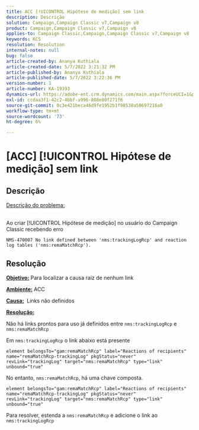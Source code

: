 ```yaml
---
title: ACC [!UICONTROL Hipótese de medição] sem link
description: Descrição
solution: Campaign,Campaign Classic v7,Campaign v8
product: Campaign,Campaign Classic v7,Campaign v8
applies-to: Campaign Classic,Campaign,Campaign Classic v7,Campaign v8
keywords: KCS
resolution: Resolution
internal-notes: null
bug: false
article-created-by: Ananya Kuthiala
article-created-date: 5/7/2022 3:21:32 PM
article-published-by: Ananya Kuthiala
article-published-date: 5/7/2022 3:22:36 PM
version-number: 1
article-number: KA-19393
dynamics-url: https://adobe-ent.crm.dynamics.com/main.aspx?forceUCI=1&pagetype=entityrecord&etn=knowledgearticle&id=8e906e59-19ce-ec11-a7b5-0022480a8e40
exl-id: ccdaa3f1-42c2-4bbf-a996-808e80f271f6
source-git-commit: 0c3e421beca46d9fe1952b1f98538a50697216a0
workflow-type: tm+mt
source-wordcount: '73'
ht-degree: 6%

---
```


# [ACC] [!UICONTROL Hipótese de medição] sem link

## Descrição

<u>Descrição do problema:</u>

<br>Ao criar [!UICONTROL Hipótese de medição] no usuário do Campaign Classic recebendo erro

`NMS-470007 No link defined between 'nms:trackingLogRcp' and reaction log tables ('nms:remaMatchRcp').`

## Resolução


<b><u>Objetivo:</u></b> Para localizar a causa raiz de nenhum link

<b><u>Ambiente:</u></b> ACC

<b><u>Causa:</u></b>  Links não definidos

<b><u>Resolução:</u></b>

Não há links prontos para uso já definidos entre `nms:trackingLogRcp` e `nms:remaMatchRcp`

Em `nms:trackingLogRcp` o link abaixo está presente

`element belongsTo="gam:remaMatchRcp" label="Reactions of recipients" name="remaMatchRcp-trackingLog" pkgStatus="never" revLink="trackingLog" target="nms:remaMatchRcp" type="link" unbound="true"`

No entanto, `nms:remaMatchRcp`, há uma chave composta.

`element belongsTo="gam:remaMatchRcp" label="Reactions of recipients" name="remaMatchRcp-trackingLog" pkgStatus="never" revLink="trackingLog" target="nms:remaMatchRcp" type="link" unbound="true"`

Para resolver, estenda a `nms:remaMatchRcp` e adicione o link ao `nms:trackingLogRcp`
